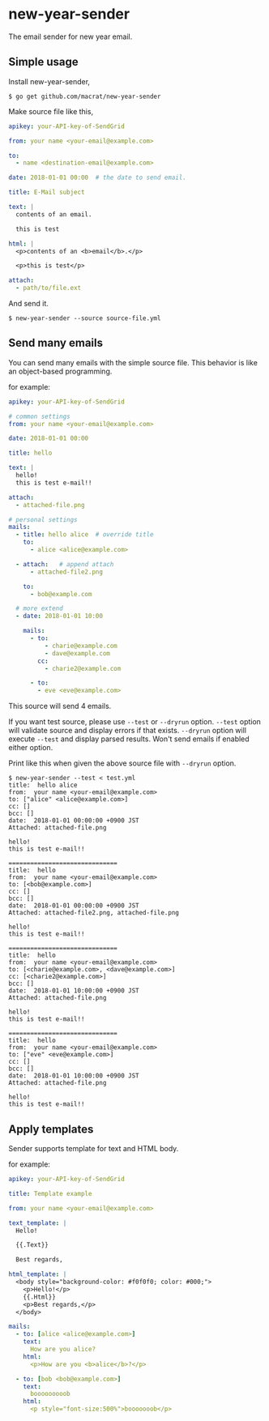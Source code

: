 new-year-sender
===============

The email sender for new year email.

## Simple usage
Install new-year-sender,

``` shell
$ go get github.com/macrat/new-year-sender
```

Make source file like this,

``` yaml
apikey: your-API-key-of-SendGrid

from: your name <your-email@example.com>

to:
  - name <destination-email@example.com>

date: 2018-01-01 00:00  # the date to send email.

title: E-Mail subject

text: |
  contents of an email.

  this is test

html: |
  <p>contents of an <b>email</b>.</p>

  <p>this is test</p>

attach:
  - path/to/file.ext
```

And send it.

``` shell
$ new-year-sender --source source-file.yml
```

## Send many emails
You can send many emails with the simple source file.
This behavior is like an object-based programming.

for example:

``` yaml
apikey: your-API-key-of-SendGrid

# common settings
from: your name <your-email@example.com>

date: 2018-01-01 00:00

title: hello

text: |
  hello!
  this is test e-mail!!

attach:
  - attached-file.png

# personal settings
mails:
  - title: hello alice  # override title
    to:
      - alice <alice@example.com>

  - attach:   # append attach
      - attached-file2.png

    to:
      - bob@example.com

  # more extend
  - date: 2018-01-01 10:00

    mails:
      - to:
          - charie@example.com
          - dave@example.com
        cc:
          - charie2@example.com

      - to:
        - eve <eve@example.com>
```

This source will send 4 emails.

If you want test source, please use `--test` or `--dryrun` option.
`--test` option will validate source and display errors if that exists.
`--dryrun` option will execute `--test` and display parsed results.
Won't send emails if enabled either option.

Print like this when given the above source file with `--dryrun` option.

``` shell
$ new-year-sender --test < test.yml
title:  hello alice
from:  your name <your-email@example.com>
to: ["alice" <alice@example.com>]
cc: []
bcc: []
date:  2018-01-01 00:00:00 +0900 JST
Attached: attached-file.png

hello!
this is test e-mail!!

==============================
title:  hello
from:  your name <your-email@example.com>
to: [<bob@example.com>]
cc: []
bcc: []
date:  2018-01-01 00:00:00 +0900 JST
Attached: attached-file2.png, attached-file.png

hello!
this is test e-mail!!

==============================
title:  hello
from:  your name <your-email@example.com>
to: [<charie@example.com>, <dave@example.com>]
cc: [<charie2@example.com>]
bcc: []
date:  2018-01-01 10:00:00 +0900 JST
Attached: attached-file.png

hello!
this is test e-mail!!

==============================
title:  hello
from:  your name <your-email@example.com>
to: ["eve" <eve@example.com>]
cc: []
bcc: []
date:  2018-01-01 10:00:00 +0900 JST
Attached: attached-file.png

hello!
this is test e-mail!!
```

## Apply templates
Sender supports template for text and HTML body.

for example:

``` yaml
apikey: your-API-key-of-SendGrid

title: Template example

from: your name <your-email@example.com>

text_template: |
  Hello!

  {{.Text}}

  Best regards,

html_template: |
  <body style="background-color: #f0f0f0; color: #000;">
    <p>Hello!</p>
    {{.Html}}
    <p>Best regards,</p>
  </body>

mails:
  - to: [alice <alice@example.com>]
    text:
      How are you alice?
    html:
      <p>How are you <b>alice</b>?</p>

  - to: [bob <bob@example.com>]
    text:
      booooooooob
    html:
      <p style="font-size:500%">booooooob</p>
```
